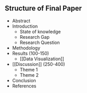 ## Structure of Final Paper
- Abstract
- Introduction
    - State of knowledge
    - Research Gap
    - Research Question
- Methodology
- Results (100-150) 
    - [[Data Visualization]]
- [[Discussion]] (250-400)
    - Theme 1
    - Theme 2
- Conclusion
- References